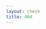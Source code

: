 ```yaml
---
layout: check
title: 404
---
```

<script>
  setTimeout(() => { location.href = "{{ site.github.url }}" + "?pathname=" + location.pathname; }, 5);
</script>

